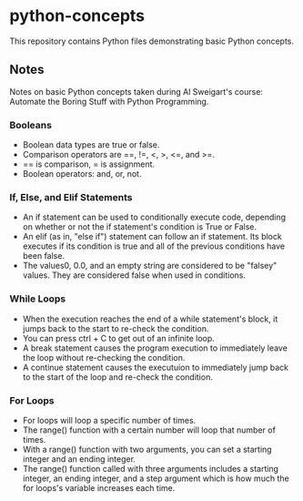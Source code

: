 # python-concepts
This repository contains Python files demonstrating basic Python concepts.

## Notes
Notes on basic Python concepts taken during Al Sweigart's course: Automate the Boring Stuff with Python Programming.

### Booleans
- Boolean data types are true or false. 
- Comparison operators are ==, !=, <, >, <=, and >=.
- == is comparison, = is assignment.
- Boolean operators: and, or, not.

### If, Else, and Elif Statements
- An if statement can be used to conditionally execute code, depending on whether or not the if statement's condition is True or False.
- An elif (as in, "else if") statement can follow an if statement. Its block executes if its condition is true and all of the previous conditions have been false.
- The values0, 0.0, and an empty string are considered to be "falsey" values. They are considered false when used in conditions. 

### While Loops
- When the execution reaches the end of a while statement's block, it jumps back to the start to re-check the condition. 
- You can press ctrl + C to get out of an infinite loop.
- A break statement causes the program execution to immediately leave the loop without re-checking the condition.
- A continue statement causes the executuion to immediately jump back to the start of the loop and re-check the condition.

### For Loops
- For loops will loop a specific number of times.
- The range() function with a certain number will loop that number of times. 
- With a range() function with two arguments, you can set a starting integer and an ending integer.
- The range() function called with three arguments includes a starting integer, an ending integer, and a step argument which is how much the for loops's variable increases each time. 
